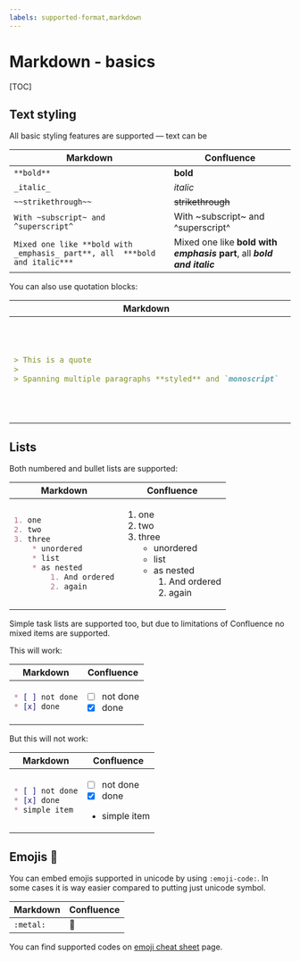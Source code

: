 ```yaml
---
labels: supported-format,markdown
---
```


# Markdown - basics

[TOC]

## Text styling

All basic styling features are supported &mdash; text can be 

| Markdown                                                                   | Confluence                                                                |
|----------------------------------------------------------------------------|---------------------------------------------------------------------------|
| `**bold**`                                                                 | **bold**                                                                  |
| `_italic_`                                                                 | _italic_                                                                  |
| `~~strikethrough~~`                                                        | ~~strikethrough~~                                                         |
| `With ~subscript~ and ^superscript^`                                       | With ~subscript~ and ^superscript^                                        |
| `Mixed one like **bold with _emphasis_ part**, all  ***bold and italic***` | Mixed one like  **bold with _emphasis_ part**, all  ***bold and italic*** |


You can also use quotation blocks:

<table>
<thead>
<tr><th>Markdown</th><th>Confluence</th></tr>
</thead>
<tbody><tr>
<td>

```markdown
> This is a quote
>
> Spanning multiple paragraphs **styled** and `monoscript`
```

</td>
<td>

> This is a quote
>
> Spanning multiple paragraphs **styled** and `monoscript`

</td>
</tr></tbody>
</table>


## Lists

Both numbered and bullet lists are supported:

<table>
<thead>
<tr><th>Markdown</th><th>Confluence</th></tr>
</thead>
<tbody><tr>
<td>

```markdown
1. one
2. two
3. three
    * unordered
    * list
    * as nested
        1. And ordered
        2. again
```

</td>
<td>

1. one
2. two
3. three
   * unordered
   * list
   * as nested
      1. And ordered
      2. again

</td>
</tr></tbody>
</table>

Simple task lists are supported too, but due to limitations of Confluence no mixed items are supported.

This will work:

<table>
<thead>
<tr><th>Markdown</th><th>Confluence</th></tr>
</thead>
<tbody><tr>
<td>

```markdown
* [ ] not done
* [x] done
```
</td><td>

* [ ] not done
* [x] done

</td></tr></tbody></table>

But this will not work:

<table>
<thead>
<tr><th>Markdown</th><th>Confluence</th></tr>
</thead>
<tbody><tr>
<td>

```markdown
* [ ] not done
* [x] done
* simple item
```
</td><td>

* [ ] not done
* [x] done
* simple item

</td></tr></tbody></table>

## Emojis :rocket:

You can embed emojis supported in unicode by using `:emoji-code:`. In some cases it is way easier
compared to putting just unicode symbol.

| Markdown  | Confluence |
|-----------|------------|
| `:metal:` | :metal:    |


You can find supported codes on [emoji cheat sheet](https://www.webfx.com/tools/emoji-cheat-sheet/) page.
